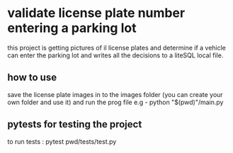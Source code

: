 
# validate license plate number entering a parking lot

this project is getting pictures of il license plates and determine if a vehicle can enter the parking lot
and writes all the decisions to a liteSQL local file.

## how to use

save the license plate images in to the images folder (you can create your own folder and use it)
and run the prog file
e.g -
python "$(pwd)"/main.py


## pytests for testing the project

to run tests :
pytest  pwd/tests/test.py
